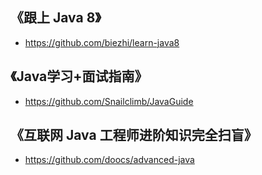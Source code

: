 ## 《跟上 Java 8》
* https://github.com/biezhi/learn-java8

## 《Java学习+面试指南》
* https://github.com/Snailclimb/JavaGuide

## 《互联网 Java 工程师进阶知识完全扫盲》
* https://github.com/doocs/advanced-java